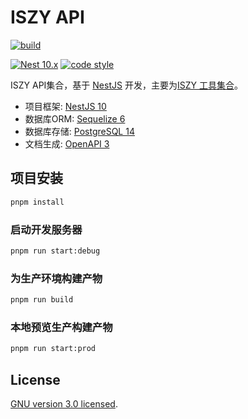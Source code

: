 # ISZY API

[![build](https://github.com/ZvonimirSun/iszy-api/actions/workflows/docker.yml/badge.svg)](https://github.com/ZvonimirSun/iszy-api/actions/workflows/docker.yml)

[![Nest 10.x](https://img.shields.io/badge/Nest-10.x-blue)](https://nestjs.com/) [![code style](https://antfu.me/badge-code-style.svg)](https://github.com/antfu/eslint-config)

ISZY API集合，基于 [NestJS](http://nestjs.com/) 开发，主要为[ISZY 工具集合](https://github.com/zvonimirsun/iszy-tools)。

- 项目框架: [NestJS 10](http://nestjs.com/)
- 数据库ORM: [Sequelize 6](https://sequelize.org/)
- 数据库存储: [PostgreSQL 14](https://www.postgresql.org/)
- 文档生成: [OpenAPI 3](https://swagger.io/specification/)

## 项目安装

```bash
pnpm install
```

### 启动开发服务器

```bash
pnpm run start:debug
```

### 为生产环境构建产物

```bash
pnpm run build
```

### 本地预览生产构建产物

```bash
pnpm run start:prod
```

## License

[GNU version 3.0 licensed](LICENSE).
